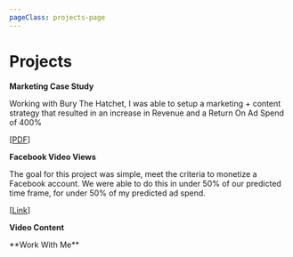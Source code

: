 ```yaml
---
pageClass: projects-page
---
```


<ToggleDarkMode>

</ToggleDarkMode>

# Projects



<ProjectCard image="/projects/done.png">

  
  **Marketing Case Study**
  
Working with Bury The Hatchet, I was able to setup a marketing + content strategy that resulted in an increase in Revenue and a Return On Ad Spend of 400%  
  
  [[PDF](https://cli.re/qAoenq)] 

</ProjectCard>



<ProjectCard image="/projects/done12.png">

  **Facebook Video Views**
  
The goal for this project was simple, meet the criteria to monetize a Facebook account. We were able to do this in under 50% of our predicted time frame, for under 50% of my predicted ad spend.

  [[Link](https://hkvideoviews.carrd.co/)]

</ProjectCard>

<ProjectCard image="/projects/videowork.png" hideBorder=true>

  **Video Content**

</ProjectCard>

<WorkWithMe>
**Work With Me** 
</WorkWithMe>

<style lang="stylus">

.projects-page
  background-color #fafbfc

</style>